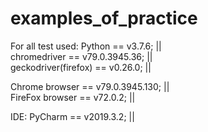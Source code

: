 # examples_of_practice
For all test used:
Python == v3.7.6; ||  
chromedriver == v79.0.3945.36; ||  
geckodriver(firefox) == v0.26.0; ||  

Chrome browser == v79.0.3945.130; ||  
FireFox browser == v72.0.2; || 

IDE: PyCharm == v2019.3.2; || 


